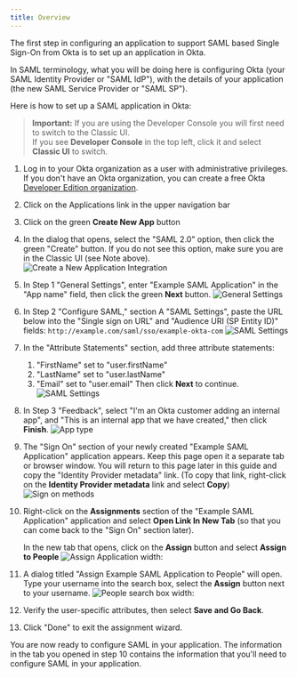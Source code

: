 ```yaml
---
title: Overview
---
```


The first step in configuring an application to support SAML based Single Sign-On from Okta is to set up an application in Okta.

In SAML terminology, what you will be doing here is configuring Okta (your
SAML Identity Provider or "SAML IdP"), with the details of your application
(the new SAML Service Provider or "SAML SP").

Here is how to set up a SAML application in Okta:

> **Important:** If you are using the Developer Console you will first need to switch to the Classic UI. <br />
If you see **Developer Console** in the top left, click it and select **Classic UI** to switch.

1.  Log in to your Okta organization as a user with administrative
    privileges. If you don't have an Okta organization, you can create a free Okta
    <a href="https://developer.okta.com/signup/" target="_blank">Developer Edition organization</a>.

1.  Click on the Applications link in the upper navigation bar

1.  Click on the green **Create New App** button

1.  In the dialog that opens, select the "SAML 2.0" option, then click
    the green "Create" button. If you do not see this option, make sure you are in the Classic UI (see Note above).
![Create a New Application Integration](/img/okta-admin-ui-create-new-application-integration.png "Create a New Application Integration")

1.  In Step 1 "General Settings", enter "Example SAML Application" in the
    "App name" field, then click the green **Next** button.
![General Settings](/img/example-saml-application-okta-general-settings.png "General Settings")

1.  In Step 2 "Configure SAML," section A "SAML Settings", paste the URL below into the "Single sign on URL" and "Audience URI (SP Entity ID)" fields: `http://example.com/saml/sso/example-okta-com`
![SAML Settings](/img/example-saml-application-okta-configure-settings1.png "SAML Settings")

1. In the "Attribute Statements" section, add three attribute statements:
      1. "FirstName" set to "user.firstName"
      2. "LastName" set to "user.lastName"
      3. "Email" set to "user.email"
   Then click **Next** to continue.
![SAML Settings](/img/example-saml-application-okta-configure-settings2.png "SAML Settings")

1. In Step 3 "Feedback", select "I'm an Okta customer adding an internal app", and "This is an internal app that we have created," then click **Finish**.
![App type](/img/example-saml-application-okta-configure-settings3.png "App type")

1.  The "Sign On" section of your newly created "Example
    SAML Application" application appears. Keep this page open it a separate tab or browser window. You will
    return to this page later in this guide and copy the
    "Identity Provider metadata" link. (To copy that link, right-click
    on the **Identity Provider metadata** link and select **Copy**)
![Sign on methods](/img/okta-admin-ui-identity-provider-metadata-link.png "Sign on methods")

1. Right-click on the **Assignments** section of the "Example SAML Application"
    application and select **Open Link In New Tab** (so that you can come
    back to the "Sign On" section later).

    In the new tab that opens, click on the **Assign** button and select **Assign to People**
![Assign Application width:](/img/example-saml-application-okta-assign-people-to-application.png "Assign Application width:")

1.  A dialog titled "Assign Example SAML Application to People"
    will open. Type your username into the search box, select the
    **Assign** button next to your username.
![People search box width:](/img/okta-admin-ui-confirm-assignments.png "People search box width:")

1. Verify the user-specific attributes, then select **Save and Go Back**.

1. Click "Done" to exit the assignment wizard.

You are now ready to configure SAML in your application. The information in the tab you
opened in step 10 contains the information that you'll need to configure SAML in your application.

